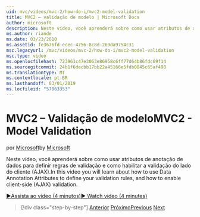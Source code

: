 ```yaml
---
uid: mvc/videos/mvc-2/how-do-i/mvc2-model-validation
title: MVC2 – validação de modelo | Microsoft Docs
author: microsoft
description: Neste vídeo, você aprenderá sobre como usar atributos de anotação de dados para definir regras de validação e como habilitar a validação do lado do cliente (AJAX).
ms.author: riande
ms.date: 03/23/2010
ms.assetid: fe3676fd-ecec-4756-8c8d-269da9754c31
msc.legacyurl: /mvc/videos/mvc-2/how-do-i/mvc2-model-validation
msc.type: video
ms.openlocfilehash: 723961c47e3063e86958c6ff77d64b86fdc69f14
ms.sourcegitcommit: 24b1f6decbb17bb22a45166e5fdb0845c65af498
ms.translationtype: MT
ms.contentlocale: pt-BR
ms.lasthandoff: 03/01/2019
ms.locfileid: "57063353"
---
```

<a name="mvc2---model-validation"></a><span data-ttu-id="843b0-103">MVC2 – Validação de modelo</span><span class="sxs-lookup"><span data-stu-id="843b0-103">MVC2 - Model Validation</span></span>
====================
<span data-ttu-id="843b0-104">por [Microsoft](https://github.com/microsoft)</span><span class="sxs-lookup"><span data-stu-id="843b0-104">by [Microsoft](https://github.com/microsoft)</span></span>

<span data-ttu-id="843b0-105">Neste vídeo, você aprenderá sobre como usar atributos de anotação de dados para definir regras de validação e como habilitar a validação do lado do cliente (AJAX).</span><span class="sxs-lookup"><span data-stu-id="843b0-105">In this video you will learn about how to use Data Annotation Attributes to define your validation rules, and how to enable client-side (AJAX) validation.</span></span>

[<span data-ttu-id="843b0-106">&#9654;Assista ao vídeo (4 minutos)</span><span class="sxs-lookup"><span data-stu-id="843b0-106">&#9654; Watch video (4 minutes)</span></span>](https://channel9.msdn.com/Blogs/ASP-NET-Site-Videos/mvc2-model-validation)

> [!div class="step-by-step"]
> <span data-ttu-id="843b0-107">[Anterior](mvc2-stronglytyped-helpers.md)
> [Próximo](mvc2-template-customization.md)</span><span class="sxs-lookup"><span data-stu-id="843b0-107">[Previous](mvc2-stronglytyped-helpers.md)
[Next](mvc2-template-customization.md)</span></span>
